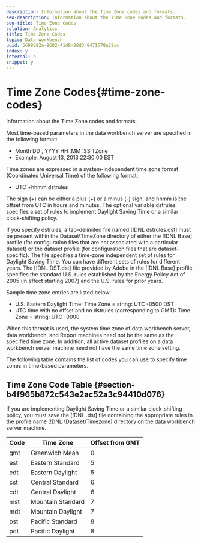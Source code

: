 ```yaml
---
description: Information about the Time Zone codes and formats.
seo-description: Information about the Time Zone codes and formats.
seo-title: Time Zone Codes
solution: Analytics
title: Time Zone Codes
topic: Data workbench
uuid: 5698882a-9682-41d8-88d3-8471578a22cc
index: y
internal: n
snippet: y
---
```


# Time Zone Codes{#time-zone-codes}

Information about the Time Zone codes and formats.

 Most time-based parameters in the data workbench server are specified in the following format:

* Month DD , YYYY HH :MM :SS TZone 
* Example: August 13, 2013 22:30:00 EST

Time zones are expressed in a system-independent time zone format (Coordinated Universal Time) of the following format:

* UTC +hhmm dstrules

The sign (+) can be either a plus (+) or a minus (-) sign, and hhmm is the offset from UTC in hours and minutes. The optional variable dstrules specifies a set of rules to implement Daylight Saving Time or a similar clock-shifting policy.

If you specify dstrules, a tab-delimited file named [!DNL dstrules.dst] must be present within the Dataset\TimeZone directory of either the [!DNL Base] profile (for configuration files that are not associated with a particular dataset) or the dataset profile (for configuration files that are dataset-specific). The file specifies a time-zone independent set of rules for Daylight Saving Time. You can have different sets of rules for different years. The [!DNL DST.dst] file provided by Adobe in the [!DNL Base] profile specifies the standard U.S. rules established by the Energy Policy Act of 2005 (in effect starting 2007) and the U.S. rules for prior years.

Sample time zone entries are listed below:

* U.S. Eastern Daylight Time: Time Zone = string: UTC -0500 DST 
* UTC time with no offset and no dstrules (corresponding to GMT): Time Zone = string: UTC -0000

When this format is used, the system time zone of data workbench server, data workbench, and Report machines need not be the same as the specified time zone. In addition, all active dataset profiles on a data workbench server machine need not have the same time zone setting.

The following table contains the list of codes you can use to specify time zones in time-based parameters.

## Time Zone Code Table {#section-b4f965b872c543e2ac52a3c94410d076}

If you are implementing Daylight Saving Time or a similar clock-shifting policy, you must save the [!DNL .dst] file containing the appropriate rules in the profile name [!DNL \Dataset\Timezone] directory on the data workbench server machine.

|  Code  | Time Zone  | Offset from GMT  |
|---|---|---|
|  gmt  | Greenwich Mean  | 0  |
|  est  | Eastern Standard  | 5  |
|  edt  | Eastern Daylight  | 5  |
|  cst  | Central Standard  | 6  |
|  cdt  | Central Daylight  | 6  |
|  mst  | Mountain Standard  | 7  |
|  mdt  | Mountain Daylight  | 7  |
|  pst  | Pacific Standard  | 8  |
|  pdt  | Pacific Daylight  | 8  |


